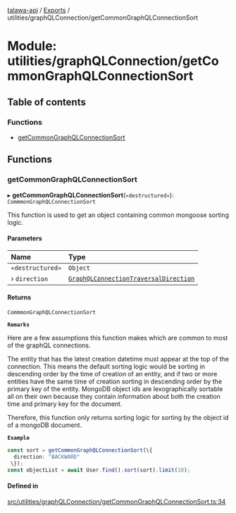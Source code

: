 [talawa-api](../README.md) / [Exports](../modules.md) / utilities/graphQLConnection/getCommonGraphQLConnectionSort

# Module: utilities/graphQLConnection/getCommonGraphQLConnectionSort

## Table of contents

### Functions

- [getCommonGraphQLConnectionSort](utilities_graphQLConnection_getCommonGraphQLConnectionSort.md#getcommongraphqlconnectionsort)

## Functions

### getCommonGraphQLConnectionSort

▸ **getCommonGraphQLConnectionSort**(`«destructured»`): `CommmonGraphQLConnectionSort`

This function is used to get an object containing common mongoose sorting logic.

#### Parameters

| Name | Type |
| :------ | :------ |
| `«destructured»` | `Object` |
| › `direction` | [`GraphQLConnectionTraversalDirection`](utilities_graphQLConnection.md#graphqlconnectiontraversaldirection) |

#### Returns

`CommmonGraphQLConnectionSort`

**`Remarks`**

Here are a few assumptions this function makes which are common to most of the
graphQL connections.

The entity that has the latest creation datetime must appear at the top of the connection. This
means the default sorting logic would be sorting in descending order by the time of creation of
an entity, and if two or more entities have the same time of creation sorting in descending order
by the primary key of the entity. MongoDB object ids are lexographically sortable all on their own
because they contain information about both the creation time and primary key for the document.

Therefore, this function only returns sorting logic for sorting by the object id of a mongoDB
document.

**`Example`**

```ts
const sort = getCommonGraphQLConnectionSort(\{
  direction: "BACKWARD"
 \});
const objectList = await User.find().sort(sort).limit(10);
```

#### Defined in

[src/utilities/graphQLConnection/getCommonGraphQLConnectionSort.ts:34](https://github.com/PalisadoesFoundation/talawa-api/blob/65069df/src/utilities/graphQLConnection/getCommonGraphQLConnectionSort.ts#L34)
